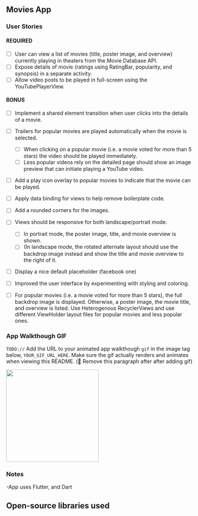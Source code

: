 ## Movies App

### User Stories

#### REQUIRED

- [ ] User can view a list of movies (title, poster image, and overview) currently playing in theaters from the Movie Database API.
- [ ] Expose details of movie (ratings using RatingBar, popularity, and synopsis) in a separate activity.
- [ ] Allow video posts to be played in full-screen using the YouTubePlayerView.

#### BONUS

- [ ] Implement a shared element transition when user clicks into the details of a movie.
- [ ] Trailers for popular movies are played automatically when the movie is selected.
  - [ ] When clicking on a popular movie (i.e. a movie voted for more than 5 stars) the video should be played immediately.
  - [ ] Less popular videos rely on the detailed page should show an image preview that can initiate playing a YouTube video.
- [ ] Add a play icon overlay to popular movies to indicate that the movie can be played.
- [ ] Apply data binding for views to help remove boilerplate code.
- [ ] Add a rounded corners for the images.
- [ ] Views should be responsive for both landscape/portrait mode.
   - [ ] In portrait mode, the poster image, title, and movie overview is shown.
   - [ ] (In landscape mode, the rotated alternate layout should use the backdrop image instead and show the title and movie overview to the right of it.
- [ ] Display a nice default placeholder (facebook one)
- [ ] Improved the user interface by experimenting with styling and coloring.
- [ ] For popular movies (i.e. a movie voted for more than 5 stars), the full backdrop image is displayed. Otherwise, a poster image, the movie title, and overview is listed. Use Heterogenous RecyclerViews and use different ViewHolder layout files for popular movies and less popular ones.


### App Walkthough GIF

`TODO://` Add the URL to your animated app walkthough `gif` in the image tag below, `YOUR_GIF_URL_HERE`. Make sure the gif actually renders and animates when viewing this README. (🚫 Remove this paragraph after after adding gif)

<img src="YOUR_GIF_URL_HERE" width=250><br>

### Notes

-App uses Flutter, and Dart

## Open-source libraries used

